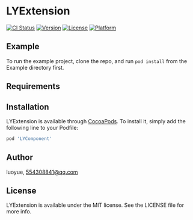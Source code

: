 # LYExtension

[![CI Status](https://img.shields.io/travis/554308841@qq.com/LYExtension.svg?style=flat)](https://travis-ci.org/554308841@qq.com/LYExtension)
[![Version](https://img.shields.io/cocoapods/v/LYExtension.svg?style=flat)](https://cocoapods.org/pods/LYExtension)
[![License](https://img.shields.io/cocoapods/l/LYExtension.svg?style=flat)](https://cocoapods.org/pods/LYExtension)
[![Platform](https://img.shields.io/cocoapods/p/LYExtension.svg?style=flat)](https://cocoapods.org/pods/LYExtension)

## Example

To run the example project, clone the repo, and run `pod install` from the Example directory first.

## Requirements

## Installation

LYExtension is available through [CocoaPods](https://cocoapods.org). To install
it, simply add the following line to your Podfile:

```ruby
pod 'LYComponent'
```

## Author

luoyue, 554308841@qq.com

## License

LYExtension is available under the MIT license. See the LICENSE file for more info.
